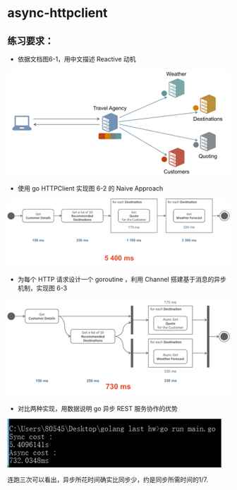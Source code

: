 # async-httpclient

## 练习要求：
* 依据文档图6-1，用中文描述 Reactive 动机

![Figure 6.1. Travel Agency Orchestration Service](images/Figure6.1.png)

* 使用 go HTTPClient 实现图 6-2 的 Naive Approach

![Figure 6.2. Time consumed to create a response for the client – synchronous way](images/Figure6.2.png)


* 为每个 HTTP 请求设计一个 goroutine ，利用 Channel 搭建基于消息的异步机制，实现图 6-3

![Figure 6.3. Time consumed to create a response for the client – asynchronous way](images/Figure6.3.png)


* 对比两种实现，用数据说明 go 异步 REST 服务协作的优势

![compare](images/compare.png)


连跑三次可以看出，异步所花时间确实比同步少，约是同步所需时间的1/7.
